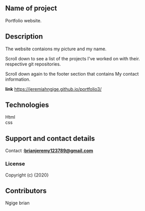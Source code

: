 ## Name of project 
Portfolio website.
## Description
The website contaions my picture and my name.<br/>

 Scroll down to see a list of the projects I've worked on with their.<br/>respective git repositories.<br/>

 Scroll down again to the footer section that contains My contact information.
 <br/>
 
**link**  https://jeremiahngige.github.io/portfolio3/

## Technologies

Html<br/>css

## Support and contact details

Contact :**brianjeremy123789@gmail.com**

### License

Copyright (c) {2020}

## Contributors

Ngige brian